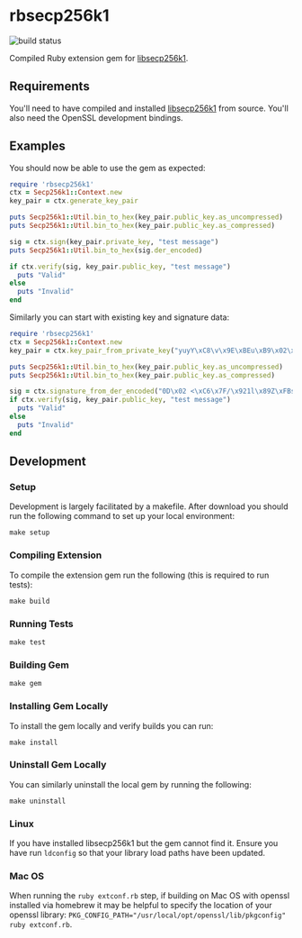 # rbsecp256k1

![build status](https://travis-ci.com/etscrivner/rbsecp256k1.svg?branch=master)

Compiled Ruby extension gem for [libsecp256k1](https://github.com/bitcoin-core/secp256k1).

## Requirements

You'll need to have compiled and installed [libsecp256k1](https://github.com/bitcoin-core/secp256k1) from source. You'll
also need the OpenSSL development bindings.

## Examples

You should now be able to use the gem as expected:

```ruby
require 'rbsecp256k1'
ctx = Secp256k1::Context.new
key_pair = ctx.generate_key_pair

puts Secp256k1::Util.bin_to_hex(key_pair.public_key.as_uncompressed)
puts Secp256k1::Util.bin_to_hex(key_pair.public_key.as_compressed)

sig = ctx.sign(key_pair.private_key, "test message")
puts Secp256k1::Util.bin_to_hex(sig.der_encoded)

if ctx.verify(sig, key_pair.public_key, "test message")
  puts "Valid"
else
  puts "Invalid"
end
```

Similarly you can start with existing key and signature data:

```ruby
require 'rbsecp256k1'
ctx = Secp256k1::Context.new
key_pair = ctx.key_pair_from_private_key("yuyY\xC8\v\x9E\xBEu\xB9\x02\xEA\xA5\x82V\xAC\xAA9\xA0\xA4U\"z\x99,J\x90\xADk8\xB2\xE1")

puts Secp256k1::Util.bin_to_hex(key_pair.public_key.as_uncompressed)
puts Secp256k1::Util.bin_to_hex(key_pair.public_key.as_compressed)

sig = ctx.signature_from_der_encoded("0D\x02 <\xC6\x7F/\x921l\x89Z\xFBs\x89p\xEE\x18u\x8B\x92\x9D\xA6\x84\xC5Y<t\xB7\xF1\f\xEE\f\x81J\x02 \t\"\xDF]\x1D\xA7W@^\xAAokH\b\x00\xE2L\xCF\x82\xA3\x05\x1E\x00\xF9\xFC\xB19\x0F\x93|\xB1f")
if ctx.verify(sig, key_pair.public_key, "test message")
  puts "Valid"
else
  puts "Invalid"
end
```

## Development

### Setup

Development is largely facilitated by a makefile. After download you should run
the following command to set up your local environment:

```
make setup
```

### Compiling Extension

To compile the extension gem run the following (this is required to run tests):

```
make build
```

### Running Tests

```
make test
```

### Building Gem

```
make gem
```

### Installing Gem Locally

To install the gem locally and verify builds you can run:

```
make install
```

### Uninstall Gem Locally

You can similarly uninstall the local gem by running the following:

```
make uninstall
```

### Linux

If you have installed libsecp256k1 but the gem cannot find it. Ensure you have
run `ldconfig` so that your library load paths have been updated.

### Mac OS

When running the `ruby extconf.rb` step, if building on Mac OS with openssl
installed via homebrew it may be helpful to specify the location of your openssl
library: `PKG_CONFIG_PATH="/usr/local/opt/openssl/lib/pkgconfig" ruby extconf.rb`.
